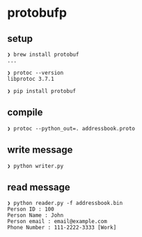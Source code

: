# protobufp

## setup
```
❯ brew install protobuf
...

❯ protoc --version
libprotoc 3.7.1
```

```
❯ pip install protobuf
```

## compile

```
❯ protoc --python_out=. addressbook.proto
```

## write message

```
❯ python writer.py

```


## read message

```
❯ python reader.py -f addressbook.bin
Person ID : 100
Person Name : John
Person email : email@example.com
Phone Number : 111-2222-3333 [Work]
```
